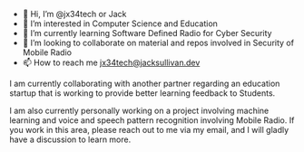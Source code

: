- 👋 Hi, I’m @jx34tech or Jack
- 👀 I’m interested in Computer Science and Education
- 🌱 I’m currently learning Software Defined Radio for Cyber Security
- 💞️ I’m looking to collaborate on material and repos involved in Security of Mobile Radio
- 📫 How to reach me jx34tech@jacksullivan.dev

<!---
jx34tech/jx34tech is a ✨ special ✨ repository because its `README.md` (this file) appears on your GitHub profile.
You can click the Preview link to take a look at your changes.
--->

I am currently collaborating with another partner regarding an education startup that is working to provide better learning feedback to Students.

I am also currently personally working on a project involving machine learning and voice and speech pattern recognition involving Mobile Radio. If you work in this area, please reach out to me via my email, and I will gladly have a discussion to learn more.
